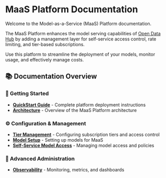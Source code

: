 # MaaS Platform Documentation

Welcome to the Model-as-a-Service (MaaS) Platform documentation.

The MaaS Platform enhances the model serving capabilities of [Open Data Hub](https://github.com/opendatahub-io) by adding a management layer for self-service access control, rate limiting, and tier-based subscriptions.

Use this platform to streamline the deployment of your models, monitor usage, and effectively manage costs.

## 📚 Documentation Overview

### 🚀 Getting Started

- **[QuickStart Guide](quickstart.md)** - Complete platform deployment instructions
- **[Architecture](architecture.md)** - Overview of the MaaS Platform architecture

### ⚙️ Configuration & Management

- **[Tier Management](configuration-and-management/tier-overview.md)** - Configuring subscription tiers and access control
- **[Model Setup](configuration-and-management/model-setup.md)** - Setting up models for MaaS
- **[Self-Service Model Access](user-guide/self-service-model-access.md)** - Managing model access and policies

### 🔧 Advanced Administration

- **[Observability](advanced-administration/observability.md)** - Monitoring, metrics, and dashboards
